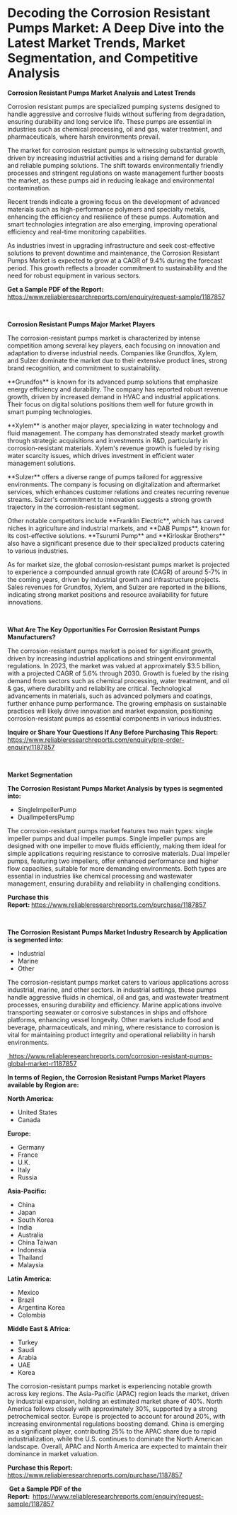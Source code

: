 <p><h1>Decoding the Corrosion Resistant Pumps Market: A Deep Dive into the Latest Market Trends, Market Segmentation, and Competitive Analysis</h1></p><p><strong>Corrosion Resistant Pumps Market Analysis and Latest Trends</strong></p>
<p><p>Corrosion resistant pumps are specialized pumping systems designed to handle aggressive and corrosive fluids without suffering from degradation, ensuring durability and long service life. These pumps are essential in industries such as chemical processing, oil and gas, water treatment, and pharmaceuticals, where harsh environments prevail. </p><p>The market for corrosion resistant pumps is witnessing substantial growth, driven by increasing industrial activities and a rising demand for durable and reliable pumping solutions. The shift towards environmentally friendly processes and stringent regulations on waste management further boosts the market, as these pumps aid in reducing leakage and environmental contamination.</p><p>Recent trends indicate a growing focus on the development of advanced materials such as high-performance polymers and specialty metals, enhancing the efficiency and resilience of these pumps. Automation and smart technologies integration are also emerging, improving operational efficiency and real-time monitoring capabilities. </p><p>As industries invest in upgrading infrastructure and seek cost-effective solutions to prevent downtime and maintenance, the Corrosion Resistant Pumps Market is expected to grow at a CAGR of 9.4% during the forecast period. This growth reflects a broader commitment to sustainability and the need for robust equipment in various sectors.</p></p>
<p><strong>Get a Sample PDF of the Report:&nbsp;</strong> <a href="https://www.reliableresearchreports.com/enquiry/request-sample/1187857?utm_campaign=2230&utm_medium=2&utm_source=Github&utm_content=ia&utm_term=18042025&utm_id=corrosion-resistant-pumps">https://www.reliableresearchreports.com/enquiry/request-sample/1187857</a></p>
<p>&nbsp;</p>
<p><strong>Corrosion Resistant Pumps Major Market Players</strong></p>
<p><p>The corrosion-resistant pumps market is characterized by intense competition among several key players, each focusing on innovation and adaptation to diverse industrial needs. Companies like Grundfos, Xylem, and Sulzer dominate the market due to their extensive product lines, strong brand recognition, and commitment to sustainability.</p><p>**Grundfos** is known for its advanced pump solutions that emphasize energy efficiency and durability. The company has reported robust revenue growth, driven by increased demand in HVAC and industrial applications. Their focus on digital solutions positions them well for future growth in smart pumping technologies.</p><p>**Xylem** is another major player, specializing in water technology and fluid management. The company has demonstrated steady market growth through strategic acquisitions and investments in R&D, particularly in corrosion-resistant materials. Xylem's revenue growth is fueled by rising water scarcity issues, which drives investment in efficient water management solutions.</p><p>**Sulzer** offers a diverse range of pumps tailored for aggressive environments. The company is focusing on digitalization and aftermarket services, which enhances customer relations and creates recurring revenue streams. Sulzer's commitment to innovation suggests a strong growth trajectory in the corrosion-resistant segment.</p><p>Other notable competitors include **Franklin Electric**, which has carved niches in agriculture and industrial markets, and **DAB Pumps**, known for its cost-effective solutions. **Tsurumi Pump** and **Kirloskar Brothers** also have a significant presence due to their specialized products catering to various industries.</p><p>As for market size, the global corrosion-resistant pumps market is projected to experience a compounded annual growth rate (CAGR) of around 5-7% in the coming years, driven by industrial growth and infrastructure projects. Sales revenues for Grundfos, Xylem, and Sulzer are reported in the billions, indicating strong market positions and resource availability for future innovations.</p></p>
<p>&nbsp;</p>
<p><strong>What Are The Key Opportunities For Corrosion Resistant Pumps Manufacturers?</strong></p>
<p><p>The corrosion-resistant pumps market is poised for significant growth, driven by increasing industrial applications and stringent environmental regulations. In 2023, the market was valued at approximately $3.5 billion, with a projected CAGR of 5.6% through 2030. Growth is fueled by the rising demand from sectors such as chemical processing, water treatment, and oil & gas, where durability and reliability are critical. Technological advancements in materials, such as advanced polymers and coatings, further enhance pump performance. The growing emphasis on sustainable practices will likely drive innovation and market expansion, positioning corrosion-resistant pumps as essential components in various industries.</p></p>
<p><strong>Inquire or Share Your Questions If Any Before Purchasing This Report:</strong> <a href="https://www.reliableresearchreports.com/enquiry/pre-order-enquiry/1187857?utm_campaign=2230&utm_medium=2&utm_source=Github&utm_content=ia&utm_term=18042025&utm_id=corrosion-resistant-pumps">https://www.reliableresearchreports.com/enquiry/pre-order-enquiry/1187857</a></p>
<p>&nbsp;</p>
<p><strong>Market Segmentation</strong></p>
<p><strong>The Corrosion Resistant Pumps Market Analysis by types is segmented into:</strong></p>
<p><ul><li>SingleImpellerPump</li><li>DualImpellersPump</li></ul></p>
<p><p>The corrosion-resistant pumps market features two main types: single impeller pumps and dual impeller pumps. Single impeller pumps are designed with one impeller to move fluids efficiently, making them ideal for simple applications requiring resistance to corrosive materials. Dual impeller pumps, featuring two impellers, offer enhanced performance and higher flow capacities, suitable for more demanding environments. Both types are essential in industries like chemical processing and wastewater management, ensuring durability and reliability in challenging conditions.</p></p>
<p><strong>Purchase this Report:&nbsp;</strong><a href="https://www.reliableresearchreports.com/purchase/1187857?utm_campaign=2230&utm_medium=2&utm_source=Github&utm_content=ia&utm_term=18042025&utm_id=corrosion-resistant-pumps">https://www.reliableresearchreports.com/purchase/1187857</a></p>
<p>&nbsp;</p>
<p><strong>The Corrosion Resistant Pumps Market Industry Research by Application is segmented into:</strong></p>
<p><ul><li>Industrial</li><li>Marine</li><li>Other</li></ul></p>
<p><p>The corrosion-resistant pumps market caters to various applications across industrial, marine, and other sectors. In industrial settings, these pumps handle aggressive fluids in chemical, oil and gas, and wastewater treatment processes, ensuring durability and efficiency. Marine applications involve transporting seawater or corrosive substances in ships and offshore platforms, enhancing vessel longevity. Other markets include food and beverage, pharmaceuticals, and mining, where resistance to corrosion is vital for maintaining product integrity and operational reliability in harsh environments.</p></p>
<p><a href="https://www.reliableresearchreports.com/corrosion-resistant-pumps-global-market-r1187857?utm_campaign=2230&utm_medium=2&utm_source=Github&utm_content=ia&utm_term=18042025&utm_id=corrosion-resistant-pumps">&nbsp;https://www.reliableresearchreports.com/corrosion-resistant-pumps-global-market-r1187857</a></p>
<p><strong>In terms of Region, the Corrosion Resistant Pumps Market Players available by Region are:</strong></p>
<p>
    <p> <strong> North America: </strong>
        <ul>
            <li>United States</li>
            <li>Canada</li>
        </ul>
        </p> 
    <p> <strong> Europe: </strong>
        <ul>
            <li>Germany</li>
            <li>France</li>
            <li>U.K.</li>
            <li>Italy</li>
            <li>Russia</li>
        </ul>
        </p> 
    <p> <strong> Asia-Pacific: </strong>
        <ul>
            <li>China</li>
            <li>Japan</li>
            <li>South Korea</li>
            <li>India</li>
            <li>Australia</li>
            <li>China Taiwan</li>
            <li>Indonesia</li>
            <li>Thailand</li>
            <li>Malaysia</li>
        </ul>
        </p> 
    <p> <strong> Latin America: </strong>
        <ul>
            <li>Mexico</li>
            <li>Brazil</li>
            <li>Argentina Korea</li>
            <li>Colombia</li>
        </ul>
        </p> 
    <p> <strong> Middle East & Africa: </strong>
        <ul>
            <li>Turkey</li>
            <li>Saudi</li>
            <li>Arabia</li>
            <li>UAE</li>
            <li>Korea</li>
        </ul>
    </p>
    </p>
<p><p>The corrosion-resistant pumps market is experiencing notable growth across key regions. The Asia-Pacific (APAC) region leads the market, driven by industrial expansion, holding an estimated market share of 40%. North America follows closely with approximately 30%, supported by a strong petrochemical sector. Europe is projected to account for around 20%, with increasing environmental regulations boosting demand. China is emerging as a significant player, contributing 25% to the APAC share due to rapid industrialization, while the U.S. continues to dominate the North American landscape. Overall, APAC and North America are expected to maintain their dominance in market valuation.</p></p>
<p><strong>Purchase this Report: </strong><a href="https://www.reliableresearchreports.com/purchase/1187857?utm_campaign=2230&utm_medium=2&utm_source=Github&utm_content=ia&utm_term=18042025&utm_id=corrosion-resistant-pumps">https://www.reliableresearchreports.com/purchase/1187857</a></p>
<p>&nbsp;<strong>Get a Sample PDF of the Report:&nbsp;&nbsp;</strong><a href="https://www.reliableresearchreports.com/enquiry/request-sample/1187857?utm_campaign=2230&utm_medium=2&utm_source=Github&utm_content=ia&utm_term=18042025&utm_id=corrosion-resistant-pumps">https://www.reliableresearchreports.com/enquiry/request-sample/1187857</a></p>
<p><strong></strong></p>
<p><p></p><p></p><p></p></p>